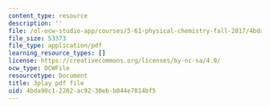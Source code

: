 ```yaml
---
content_type: resource
description: ''
file: /ol-ocw-studio-app/courses/5-61-physical-chemistry-fall-2017/4bda90c12202ac9230ebb044e7814bf5_6wbWEDAg3B0.pdf
file_size: 53373
file_type: application/pdf
learning_resource_types: []
license: https://creativecommons.org/licenses/by-nc-sa/4.0/
ocw_type: OCWFile
resourcetype: Document
title: 3play pdf file
uid: 4bda90c1-2202-ac92-30eb-b044e7814bf5
---
```


